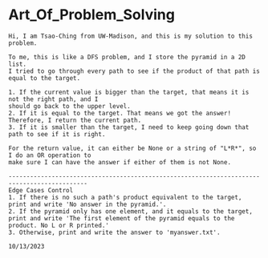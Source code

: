 # Art_Of_Problem_Solving

    Hi, I am Tsao-Ching from UW-Madison, and this is my solution to this problem.

    To me, this is like a DFS problem, and I store the pyramid in a 2D list.
    I tried to go through every path to see if the product of that path is equal to the target. 
    
    1. If the current value is bigger than the target, that means it is not the right path, and I
    should go back to the upper level.
    2. If it is equal to the target. That means we got the answer! Therefore, I return the current path.
    3. If it is smaller than the target, I need to keep going down that path to see if it is right.

    For the return value, it can either be None or a string of "L*R*", so I do an OR operation to 
    make sure I can have the answer if either of them is not None.

    --------------------------------------------------------------------------------------------
    Edge Cases Control
    1. If there is no such a path's product equivalent to the target, print and write 'No answer in the pyramid.'.
    2. If the pyramid only has one element, and it equals to the target, print and write 'The first element of the pyramid equals to the product. No L or R printed.'
    3. Otherwise, print and write the answer to 'myanswer.txt'.

    10/13/2023
